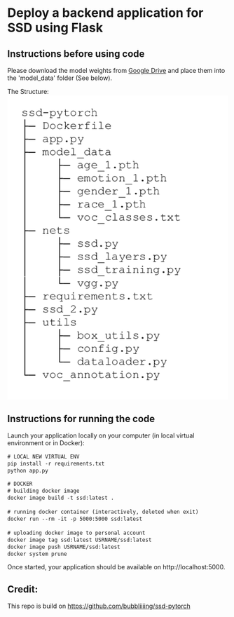 # Deploy a backend application for SSD using Flask

## Instructions before using code

Please download the model weights from [Google Drive](https://drive.google.com/drive/folders/1U2nyjNXI8JqtxtaFizSVIsiI5WHE0c6M?usp=sharing) and place them into the 'model_data' folder (See below).

The Structure:
![structure](structure.png)

## Instructions for running the code

Launch your application locally on your computer (in local virtual environment or in Docker): 
```console
# LOCAL NEW VIRTUAL ENV
pip install -r requirements.txt
python app.py
```

```console
# DOCKER
# building docker image
docker image build -t ssd:latest .

# running docker container (interactively, deleted when exit)
docker run --rm -it -p 5000:5000 ssd:latest

# uploading docker image to personal account
docker image tag ssd:latest USRNAME/ssd:latest
docker image push USRNAME/ssd:latest
docker system prune
```

Once started, your application should be available on http://localhost:5000.


## Credit:
This repo is build on https://github.com/bubbliiiing/ssd-pytorch
